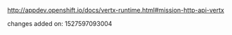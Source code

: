 http://appdev.openshift.io/docs/vertx-runtime.html#mission-http-api-vertx

 
 changes added on: 1527597093004